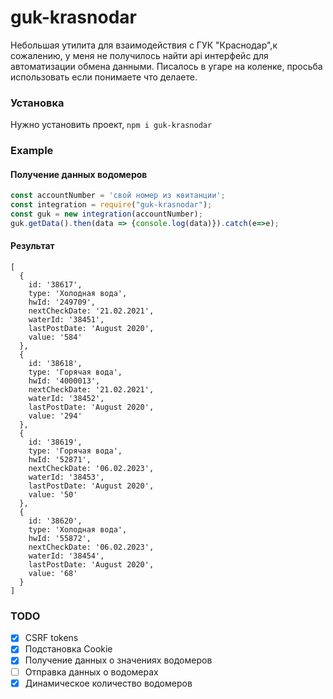 # guk-krasnodar
Небольшая утилита для взаимодействия с ГУК "Краснодар",к сожалению, у меня не получилось найти api интерфейс для автоматизации обмена данными. 
Писалось в угаре на коленке, просьба использовать если понимаете что делаете.

### Установка 
Нужно установить проект,
`npm i guk-krasnodar`

### Example
#### Получение данных водомеров
```JavaScript
const accountNumber = 'свой номер из квитанции';
const integration = require("guk-krasnodar");
const guk = new integration(accountNumber);
guk.getData().then(data => {console.log(data)}).catch(e=>e);
```
#### Результат
```
[
  {
    id: '38617',
    type: 'Холодная вода',
    hwId: '249709',
    nextCheckDate: '21.02.2021',
    waterId: '38451',
    lastPostDate: 'August 2020',
    value: '584'
  },
  {
    id: '38618',
    type: 'Горячая вода',
    hwId: '4000013',
    nextCheckDate: '21.02.2021',
    waterId: '38452',
    lastPostDate: 'August 2020',
    value: '294'
  },
  {
    id: '38619',
    type: 'Горячая вода',
    hwId: '52871',
    nextCheckDate: '06.02.2023',
    waterId: '38453',
    lastPostDate: 'August 2020',
    value: '50'
  },
  {
    id: '38620',
    type: 'Холодная вода',
    hwId: '55872',
    nextCheckDate: '06.02.2023',
    waterId: '38454',
    lastPostDate: 'August 2020',
    value: '68'
  }
]
```
### TODO
- [X] CSRF tokens
- [X] Подстановка Cookie
- [x] Получение данных о значениях водомеров
- [ ] Отправка данных о водомерах
- [X] Динамическое количество водомеров
